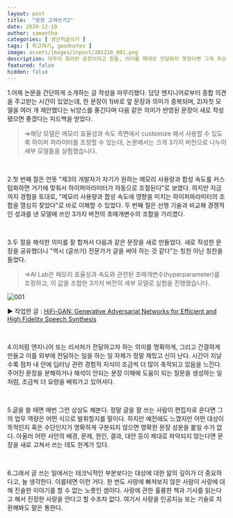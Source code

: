 ```yaml
---
layout: post
title:  "문장 고쳐쓰기2"
date: 2020-12-10
author: samantha
categories: [ 생산적글쓰기 ]
tags: [ 퇴고하기, goodnotes ]
image: assets/images/inpost/201210_001.png
description: 아무리 화려만 문장이라고 한들, 의미를 제대로 전달하지 못한다면 그게 무슨 소용인가? 앎의 깊이가 중요하다. 딥러닝을 알면 알수록 더 좋은 문장을 만들 수 있다고 믿는 이유다.
featured: false
hidden: false
---
```


1.어제 논문을 간단하게 소개하는 글 작성을  마무리했다. 담당 엔지니어로부터 종합 의견을 주고받는 시간이 있었는데, 한 문장이 1)바로 앞 문장과 의미가 중복되며, 2)자칫 모델을 여러 개 제안했다는 뉘앙스를 풍긴다며 다음 같은 의미가 반영된 문장이 새로 작성됐으면 좋겠다는 피드백을 받았다. 
> ⇒해당 모델은 메모리 효율성과 속도 측면에서 customize 해서 사용할 수 있도록 하이퍼 파라미터를 조정할 수 있는데, 논문에서는 크게 3가지 버전으로 나누어 세부 모델들을 실험했습니다.

<br/>

2.첫 번째 절은 언뜻 "제3의 개발자가 자기가 원하는 메모리 사용량과 합성 속도를 커스텀화하면 거기에 맞춰서 하이퍼마라미터가 자동으로 조절된다"로 보였다. 하지만 지금까지 경험을 토대로, "메모리 사용량과 합성 속도에 영향을 미치는 하이퍼파라미터의 조합을 열심히 찾았다"로 바로 이해할 수 있었다. 두 번째 절은 선행 기술과 비교해 경쟁적인 성과를 낸 모델에 쓰인 3가지 버전의 초매개변수의 조합을 가리켰다.

<br/>

3.두 절을 해석한 의미를 잘 합쳐서 다음과 같은 문장을 새로 만들었다. 새로 작성한 문장을 공유했더니 "역시 (글쓰기) 전문가가 글을 써야 하는 것 같다"는 칭찬 아닌 칭찬을 들었다.
> ⇒AI Lab은 메모리 효율성과 속도와 관련된 초매개변수(hyperparameter)를 조정하고, 이 값을 조합한 3가지 버전의 세부 모델로 실험을 진행했습니다.

![001](https://github.com/samantha-writer/blog/blob/master/assets/images/inpost/201210_001.png?raw=true)

▶︎ 작업한 글 : [HiFi-GAN: Generative Adversarial Networks for Efficient and High Fidelity Speech Synthesis](http://bit.ly/371Nrhw)

<br/>

4.이처럼 엔지니어 또는 리서처가 전달하고자 하는 의미를 명확하게, 그리고 간결하게 만들고 이를 외부에 전달하는 일을 하는 일 자체가 정말 재밌고 신이 난다. 시간이 지날수록 점차 내 안에 딥러닝 관련 경험적 지식이 조금씩 더 많이 축적되고 있음을 느낀다. 주어진 문장을 분해하거나 해석이 안되는 문장 이해에 도움이 되는 질문을 생성하는 일처럼, 조금씩 더 요령을 배워가고 있어서다. 

<br/>

5.글을 쓸 때면 매번 그런 상상도 해본다. 정말 글을 잘 쓰는 사람이 편집자로 온다면 그의 업무 역량은 어떤 식으로 발휘할지를 말이다. 하지만 예전에도 느꼈지만 어떤 대상이 목적인지 혹은 수단인지가 명확하게 구분되지 않으면 명확한 문장 성분을 붙일 수가 없다. 아울러 어떤 사안의 배경, 문제, 원인, 결과, 대안 등이 제대로 파악되지 않는다면 문장을 새로 고쳐서 쓰는 데도 한계가 있다.

<br/>

6.그래서 글 쓰는 일에서는 테크닉적인 부분보다는 대상에 대한 앎의 깊이가 더 중요하다고, 늘 생각한다. 이를테면 이런 거다. 한 번도 사랑에 빠져보지 않은 사람이 사랑에 대해 진솔한 이야기를 할 수 없는 노릇인 셈이다. 사랑에 관한 훌륭한 책과 기사를 읽는다고 해서 진정한 사랑을 안다고 할 수조차 없다. 여기서 사랑을 인공지능 또는 기술로 치환해봐도 말은 통한다.

<br/>
